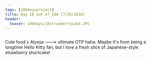 ```yaml
---
tags: [100daysproject]
title: Day 18 out of 100 [7/25/2016]
header:
  teaser: 100days/18strawberrycake.JPG
---
```


<img src="{{ site.url }}{{ site.baseurl }}/images/100days/18strawberrycake.JPG" alt="">


Cute food x Alyssa ---> ultimate OTP haha.  Maybe it's from being a longtime Hello Kitty fan, but I love a fresh slice of Japanese-style strawberry shortcake!
